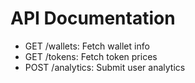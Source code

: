 # API Documentation

- GET /wallets: Fetch wallet info
- GET /tokens: Fetch token prices
- POST /analytics: Submit user analytics
